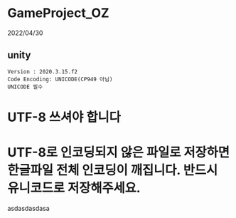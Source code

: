 # GameProject_OZ

2022/04/30 


<h2>unity</h2>

    Version : 2020.3.15.f2
    Code Encoding: UNICODE(CP949 아님)
    UNICODE 필수
    
# UTF-8 쓰셔야 합니다

# UTF-8로 인코딩되지 않은 파일로 저장하면 한글파일 전체 인코딩이 깨집니다. 반드시 유니코드로 저장해주세요.
asdasdasdasa